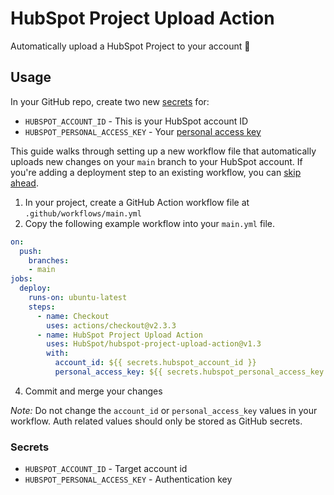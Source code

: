# HubSpot Project Upload Action

Automatically upload a HubSpot Project to your account 🚀

## Usage
In your GitHub repo, create two new [secrets](https://docs.github.com/en/free-pro-team@latest/actions/reference/encrypted-secrets#creating-encrypted-secrets-for-a-repository) for:
- `HUBSPOT_ACCOUNT_ID` - This is your HubSpot account ID
- `HUBSPOT_PERSONAL_ACCESS_KEY` - Your [personal access key](https://developers.hubspot.com/docs/cms/personal-cms-access-key)

This guide walks through setting up a new workflow file that automatically uploads new changes on your `main` branch to your HubSpot account. If you're adding a deployment step to an existing workflow, you can [skip ahead](#integrating-into-an-existing-workflow).

1. In your project, create a GitHub Action workflow file at `.github/workflows/main.yml`
2. Copy the following example workflow into your `main.yml` file.
```yaml
on:
  push:
    branches:
    - main
jobs:
  deploy:
    runs-on: ubuntu-latest
    steps:
      - name: Checkout
        uses: actions/checkout@v2.3.3
      - name: HubSpot Project Upload Action
        uses: HubSpot/hubspot-project-upload-action@v1.3
        with:
          account_id: ${{ secrets.hubspot_account_id }}
          personal_access_key: ${{ secrets.hubspot_personal_access_key }}
```
4. Commit and merge your changes

*Note:* Do not change the `account_id` or `personal_access_key` values in your workflow. Auth related values should only be stored as GitHub secrets.

### Secrets
- `HUBSPOT_ACCOUNT_ID` - Target account id
- `HUBSPOT_PERSONAL_ACCESS_KEY` - Authentication key
